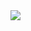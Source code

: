 <img src="https://capsule-render.vercel.app/api?type=waving&color=_##ff6289&height=300&section=header&text=soolkkeobi%20&fontSize=90" />
